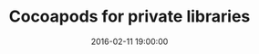 ---
layout:             talk
section:            talks
title:  	           "Cocoapods for private libraries"
date:               2016-02-11 19:00:00
context:            Cocoaheads Paris
context_url:        http://cocoaheads.fr
document_url:       https://github.com/adhumi/talks/raw/master/2016-02-cocoapods-private-libraries/privatepods.pdf
thumbnail_url:      https://github.com/adhumi/talks/raw/master/2016-02-cocoapods-private-libraries/privatepods.jpg
embed_slides_code:  <script async class="speakerdeck-embed" data-id="45627200ee61478ab8b8bfb91f126f24" data-ratio="1.77777777777778" src="//speakerdeck.com/assets/embed.js"></script>
embed_video_code:   
---
